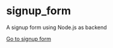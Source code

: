 # signup_form
A signup form using Node.js as backend

[Go to signup form](https://ancient-falls-88173.herokuapp.com/)
